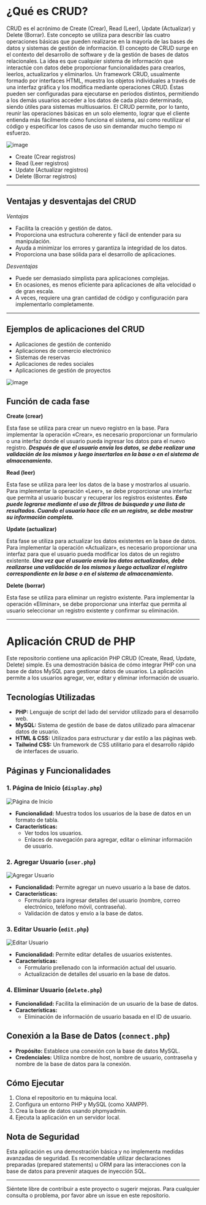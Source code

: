 # ¿Qué es CRUD?

CRUD es el acrónimo de Create (Crear), Read (Leer), Update (Actualizar) y Delete (Borrar). Este concepto se utiliza para describir las cuatro operaciones básicas que pueden realizarse en la mayoría de las bases de datos y sistemas de gestión de información.
El concepto de CRUD surge en el contexto del desarrollo de software y de la gestión de bases de datos relacionales. La idea es que cualquier sistema de información que interactúe con datos debe proporcionar funcionalidades para crearlos, leerlos, actualizarlos y eliminarlos.
Un framework CRUD, usualmente formado por interfaces HTML, muestra los objetos individuales a través de una interfaz gráfica y los modifica mediante operaciones CRUD. Éstas pueden ser configuradas para ejecutarse en períodos distintos, permitiendo a los demás usuarios acceder a los datos de cada plazo determinado, siendo útiles para sistemas multiusuarios.
El CRUD permite, por lo tanto, reunir las operaciones básicas en un solo elemento, lograr que el cliente entienda más fácilmente cómo funciona el sistema, así como reutilizar el código y especificar los casos de uso sin demandar mucho tiempo ni esfuerzo.

![image](https://github.com/PFLC/624-crus-basicos-AlexiaEsp/assets/113717920/9c011e68-89a9-47b6-a409-6790fc352288)

- Create (Crear registros)
- Read (Leer registros)
- Update (Actualizar registros)
- Delete (Borrar registros)

---

## Ventajas y desventajas del CRUD

*Ventajas*

- Facilita la creación y gestión de datos.
- Proporciona una estructura coherente y fácil de entender para su manipulación.
- Ayuda a minimizar los errores y garantiza la integridad de los datos.
- Proporciona una base sólida para el desarrollo de aplicaciones.

*Desventajas*

- Puede ser demasiado simplista para aplicaciones complejas.
- En ocasiones, es menos eficiente para aplicaciones de alta velocidad o de gran escala.
- A veces, requiere una gran cantidad de código y configuración para implementarlo completamente.

---
## Ejemplos de aplicaciones del CRUD

- Aplicaciones de gestión de contenido
- Aplicaciones de comercio electrónico
- Sistemas de reservas
- Aplicaciones de redes sociales
- Aplicaciones de gestión de proyectos

![image](https://github.com/PFLC/624-crus-basicos-AlexiaEsp/assets/113717920/bdcdfc1d-614d-4d8e-971a-d9c7b4bd2030)


  ## Función de cada fase
  
**Create (crear)**
  
Esta fase se utiliza para crear un nuevo registro en la base. Para implementar la operación «Crear», es necesario proporcionar un formulario o una interfaz donde el usuario pueda ingresar los datos para el nuevo registro. ***Después de que el usuario envía los datos, se debe realizar una validación de los mismos y luego insertarlos en la base o en el sistema de almacenamiento.***

**Read (leer)**

Esta fase se utiliza para leer los datos de la base y mostrarlos al usuario. Para implementar la operación «Leer», se debe proporcionar una interfaz que permita al usuario buscar y recuperar los registros existentes. ***Esto puede lograrse mediante el uso de filtros de búsqueda y una lista de resultados. Cuando el usuario hace clic en un registro, se debe mostrar su información completa.***

**Update (actualizar)**

Esta fase se utiliza para actualizar los datos existentes en la base de datos. Para implementar la operación «Actualizar», es necesario proporcionar una interfaz para que el usuario pueda modificar los datos de un registro existente. ***Una vez que el usuario envía los datos actualizados, debe realizarse una validación de los mismos y luego actualizar el registro correspondiente en la base o en el sistema de almacenamiento.***

**Delete (borrar)**

Esta fase se utiliza para eliminar un registro existente. Para implementar la operación «Eliminar», se debe proporcionar una interfaz que permita al usuario seleccionar un registro existente y confirmar su eliminación.

---

# Aplicación CRUD de PHP

Este repositorio contiene una aplicación PHP CRUD (Create, Read, Update, Delete) simple. Es una demostración básica de cómo integrar PHP con una base de datos MySQL para gestionar datos de usuarios. La aplicación permite a los usuarios agregar, ver, editar y eliminar información de usuario.

## Tecnologías Utilizadas

- **PHP:** Lenguaje de script del lado del servidor utilizado para el desarrollo web.
- **MySQL:** Sistema de gestión de base de datos utilizado para almacenar datos de usuario.
- **HTML & CSS:** Utilizados para estructurar y dar estilo a las páginas web.
- **Tailwind CSS:** Un framework de CSS utilitario para el desarrollo rápido de interfaces de usuario.

## Páginas y Funcionalidades

### 1. Página de Inicio (`display.php`)

![Página de Inicio](images/display.png)

- **Funcionalidad:** Muestra todos los usuarios de la base de datos en un formato de tabla.
- **Características:** 
  - Ver todos los usuarios.
  - Enlaces de navegación para agregar, editar o eliminar información de usuario.

### 2. Agregar Usuario (`user.php`)

![Agregar Usuario](images/add.png)

- **Funcionalidad:** Permite agregar un nuevo usuario a la base de datos.
- **Características:** 
  - Formulario para ingresar detalles del usuario (nombre, correo electrónico, teléfono móvil, contraseña).
  - Validación de datos y envío a la base de datos.

### 3. Editar Usuario (`edit.php`)

![Editar Usuario](images/edit.png)

- **Funcionalidad:** Permite editar detalles de usuarios existentes.
- **Características:** 
  - Formulario prellenado con la información actual del usuario.
  - Actualización de detalles del usuario en la base de datos.

### 4. Eliminar Usuario (`delete.php`)

- **Funcionalidad:** Facilita la eliminación de un usuario de la base de datos.
- **Características:** 
  - Eliminación de información de usuario basada en el ID de usuario.

## Conexión a la Base de Datos (`connect.php`)

- **Propósito:** Establece una conexión con la base de datos MySQL.
- **Credenciales:** Utiliza nombre de host, nombre de usuario, contraseña y nombre de la base de datos para la conexión.

## Cómo Ejecutar

1. Clona el repositorio en tu máquina local.
2. Configura un entorno PHP y MySQL (como XAMPP).
3. Crea la base de datos usando phpmyadmin.
4. Ejecuta la aplicación en un servidor local.

## Nota de Seguridad

Esta aplicación es una demostración básica y no implementa medidas avanzadas de seguridad. Es recomendable utilizar declaraciones preparadas (prepared statements) u ORM para las interacciones con la base de datos para prevenir ataques de inyección SQL.

---

Siéntete libre de contribuir a este proyecto o sugerir mejoras. Para cualquier consulta o problema, por favor abre un issue en este repositorio.

